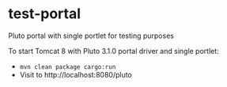 # test-portal
Pluto portal with single portlet for testing purposes

To start Tomcat 8 with Pluto 3.1.0 portal driver and single portlet:

- `mvn clean package cargo:run`
- Visit to http://localhost:8080/pluto

